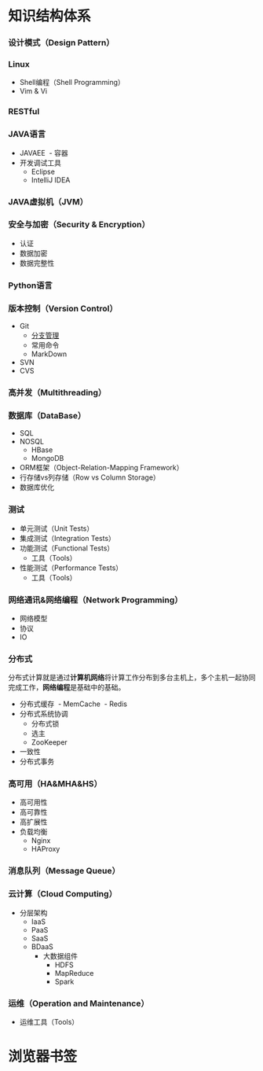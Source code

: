 # 知识结构体系
### 设计模式（Design Pattern）
### Linux
- Shell编程（Shell Programming）
- Vim & Vi
### RESTful
### JAVA语言
- JAVAEE
  - 容器
- 开发调试工具
  - Eclipse
  - IntelliJ IDEA
### JAVA虚拟机（JVM）
### 安全与加密（Security & Encryption）
- 认证
- 数据加密
- 数据完整性
### Python语言
### 版本控制（Version Control）
- Git
  - [分支管理](https://github.com/tenji/ks/wiki/Git-Common-Commands)
  - 常用命令
  - MarkDown
- SVN
- CVS
### 高并发（Multithreading）
### 数据库（DataBase）
  - SQL
  - NOSQL  
    - HBase
    - MongoDB
  - ORM框架（Object-Relation-Mapping Framework）
  - 行存储vs列存储（Row vs Column Storage）
  - 数据库优化
### 测试
- 单元测试（Unit Tests）
- 集成测试（Integration Tests）
- 功能测试（Functional Tests）
  - 工具（Tools）
- 性能测试（Performance Tests）
  - 工具（Tools）
### 网络通讯&网络编程（Network Programming）
- 网络模型
- 协议
- IO
### 分布式
分布式计算就是通过**计算机网络**将计算工作分布到多台主机上，多个主机一起协同完成工作，**网络编程**是基础中的基础。
- 分布式缓存
  - MemCache
  - Redis
- 分布式系统协调
  - 分布式锁
  - 选主
  - ZooKeeper
- 一致性
- 分布式事务
### 高可用（HA&MHA&HS）
- 高可用性
- 高可靠性
- 高扩展性
- 负载均衡
  - Nginx
  - HAProxy
### 消息队列（Message Queue）
### 云计算（Cloud Computing）
- 分层架构
  - IaaS
  - PaaS
  - SaaS
  - BDaaS  
    - 大数据组件  
      - HDFS
      - MapReduce
      - Spark
### 运维（Operation and Maintenance）
- 运维工具（Tools）

# 浏览器书签
